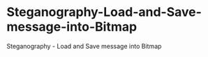 # Steganography-Load-and-Save-message-into-Bitmap
Steganography - Load and Save message into Bitmap
